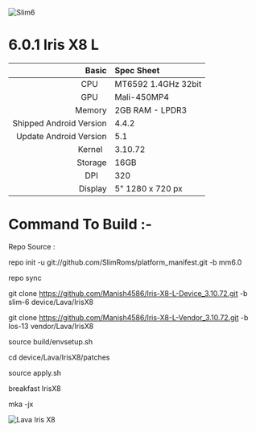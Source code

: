![Slim6](https://encrypted-tbn1.gstatic.com/images?q=tbn:ANd9GcSR4mJyK32tx50YWODnbgbFxcycG8DrdAH13Hnja1J-w6x-ZSN_aUSMuEmrRA)

# 6.0.1 Iris X8 L

Basic   | Spec Sheet
-------:|:-------------------------
CPU     | MT6592 1.4GHz 32bit
GPU     | Mali-450MP4
Memory  | 2GB RAM - LPDR3
Shipped Android Version | 4.4.2
Update Android Version | 5.1
Kernel  | 3.10.72
Storage | 16GB
DPI     | 320
Display | 5" 1280 x 720 px



# Command To Build :-

Repo Source :

repo init -u git://github.com/SlimRoms/platform_manifest.git -b mm6.0

repo sync

git clone https://github.com/Manish4586/Iris-X8-L-Device_3.10.72.git -b slim-6 device/Lava/IrisX8

git clone https://github.com/Manish4586/Iris-X8-L-Vendor_3.10.72.git -b los-13 vendor/Lava/IrisX8

source build/envsetup.sh

cd device/Lava/IrisX8/patches

source apply.sh

breakfast IrisX8

mka -jx

![Lava Iris X8](http://www.lavamobiles.com/lavastorecms/material/product/lava-smartphone-iris-x8-375x700-04022015.jpg)
